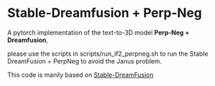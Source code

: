 # Stable-Dreamfusion + Perp-Neg

A pytorch implementation of the text-to-3D model **Perp-Neg + Dreamfusion**, 

please use the scripts in 
scripts/run_if2_perpneg.sh to run the Stable DreamFusion + PerpNeg to avoid the Janus problem.


This code is manily based on [Stable-DreamFusion](https://github.com/ashawkey/stable-dreamfusion) 
